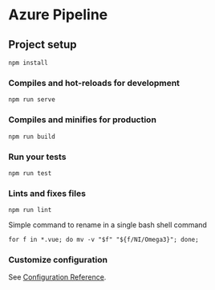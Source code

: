 # Azure Pipeline

## Project setup
```
npm install
```

### Compiles and hot-reloads for development
```
npm run serve
```

### Compiles and minifies for production
```
npm run build
```

### Run your tests
```
npm run test
```

### Lints and fixes files
```
npm run lint
```

Simple command to rename in a single bash shell command
```
for f in *.vue; do mv -v "$f" "${f/NI/Omega3}"; done;
```
### Customize configuration
See [Configuration Reference](https://cli.vuejs.org/config/).
